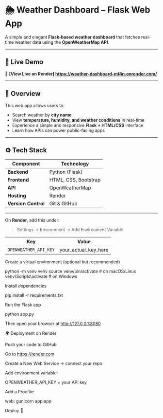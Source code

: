 # 🌦️ Weather Dashboard – Flask Web App

A simple and elegant **Flask-based weather dashboard** that fetches real-time weather data using the **OpenWeatherMap API**.  

---

## 🚀 Live Demo
🔗 **[View Live on Render] https://weather-dashboard-mf4n.onrender.com/**  

---

## 🧠 Overview

This web app allows users to:
- Search weather by **city name**
- View **temperature, humidity, and weather conditions** in real-time
- Experience a simple and responsive **Flask + HTML/CSS** interface
- Learn how APIs can power public-facing apps

---

## ⚙️ Tech Stack

| Component | Technology |
|------------|-------------|
| **Backend** | Python (Flask) |
| **Frontend** | HTML, CSS, Bootstrap |
| **API** | [OpenWeatherMap](https://openweathermap.org/) |
| **Hosting** | Render |
| **Version Control** | Git & GitHub |

---


On **Render**, add this under:
> Settings → Environment → Add Environment Variable

| Key | Value |
|------|-------|
| `OPENWEATHER_API_KEY` | your_actual_key_here |


Create a virtual environment (optional but recommended)

python -m venv venv
source venv/bin/activate   # on macOS/Linux
venv\Scripts\activate      # on Windows


Install dependencies

pip install -r requirements.txt


Run the Flask app

python app.py

Then open your browser at http://127.0.0.1:8080


🌍 Deployment on Render

Push your code to GitHub

Go to https://render.com

Create a New Web Service → connect your repo

Add environment variable:

OPENWEATHER_API_KEY = your API key

Add a Procfile:

web: gunicorn app:app

Deploy 🎉

